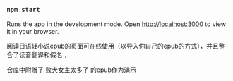 
### `npm start`

Runs the app in the development mode.
Open [http://localhost:3000](http://localhost:3000) to view it in your browser.

阅读日语轻小说epub的页面可在线使用（以导入你自己的epub的方式），并且整合了读音翻译和假名 ，

仓库中附赠了 败犬女主太多了 的epub作为演示
